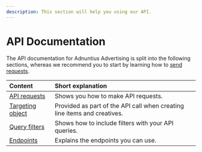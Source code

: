 ```yaml
---
description: This section will help you using our API.
---
```


# API Documentation

The API documentation for Adnuntius Advertising is split into the following sections, whereas we recommend you to start by learning how to [send requests](api-requests.md). 

| Content | Short explanation |
| :--- | :--- |
| [API requests](api-requests.md) | Shows you how to make API requests. |
| [Targeting object](targeting-object.md) | Provided as part of the API call when creating line items and creatives.  |
| [Query filters](api-filters.md) | Shows how to include filters with your API queries.  |
| [Endpoints](endpoints/) | Explains the endpoints you can use.  |



